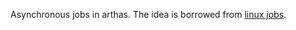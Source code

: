 Asynchronous jobs in arthas. The idea is borrowed from [linux jobs](http://man7.org/linux/man-pages/man1/jobs.1p.html).
